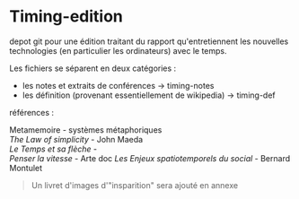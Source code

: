 # Timing-edition
depot git pour une édition traitant du rapport qu'entretiennent les nouvelles technologies (en particulier les ordinateurs) avec le temps.  

Les fichiers se séparent en deux catégories :  
* les notes et extraits de conférences -> timing-notes  
* les définition (provenant essentiellement de wikipedia) -> timing-def  

références : 

Metamemoire - systèmes métaphoriques  
*The Law of simplicity* - John Maeda  
*Le Temps et sa flèche* -   
*Penser la vitesse* - Arte doc
*Les Enjeux spatiotemporels du social* - Bernard Montulet 

>Un livret d'images d'"insparition" sera ajouté en annexe


 